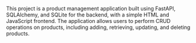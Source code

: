 This project is a product management application built using FastAPI, SQLAlchemy, and SQLite for the backend, with a simple HTML and JavaScript frontend. 
The application allows users to perform CRUD operations on products, including adding, retrieving, updating, and deleting products.
